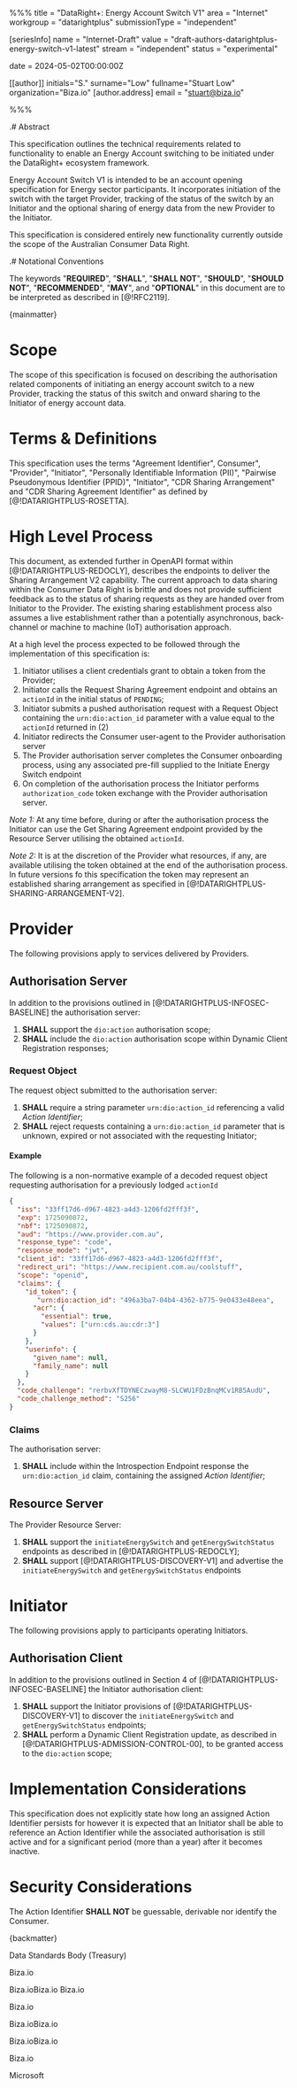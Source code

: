 %%%
title = "DataRight+: Energy Account Switch V1"
area = "Internet"
workgroup = "datarightplus"
submissionType = "independent"

[seriesInfo]
name = "Internet-Draft"
value = "draft-authors-datarightplus-energy-switch-v1-latest"
stream = "independent"
status = "experimental"

date = 2024-05-02T00:00:00Z

[[author]]
initials="S."
surname="Low"
fullname="Stuart Low"
organization="Biza.io"
[author.address]
email = "stuart@biza.io"

%%%

.# Abstract

This specification outlines the technical requirements related to functionality to enable an Energy Account switching to be initiated under the DataRight+ ecosystem framework.

Energy Account Switch V1 is intended to be an account opening specification for Energy sector participants. It incorporates initiation of the switch with the target Provider, tracking of the status of the switch by an Initiator and the optional sharing of energy data from the new Provider to the Initiator.

This specification is considered entirely new functionality currently outside the scope of the Australian Consumer Data Right.

.# Notational Conventions

The keywords  "**REQUIRED**", "**SHALL**", "**SHALL NOT**", "**SHOULD**", "**SHOULD NOT**", "**RECOMMENDED**",  "**MAY**", and "**OPTIONAL**" in this document are to be interpreted as described in [@!RFC2119].

{mainmatter}

# Scope

The scope of this specification is focused on describing the authorisation related components of initiating an energy account switch to a new Provider, tracking the status of this switch and onward sharing to the Initiator of energy account data.

# Terms & Definitions

This specification uses the terms "Agreement Identifier", Consumer", "Provider", "Initiator", "Personally Identifiable Information (PII)",
"Pairwise Pseudonymous Identifier (PPID)", "Initiator", "CDR Sharing Arrangement" and "CDR Sharing Agreement Identifier"  as defined by [@!DATARIGHTPLUS-ROSETTA].

# High Level Process

This document, as extended further in OpenAPI format within [@!DATARIGHTPLUS-REDOCLY], describes the endpoints to deliver the Sharing Arrangement V2 capability. The current approach to data sharing within the Consumer Data Right is brittle and does not provide sufficient feedback as to the status of sharing requests as they are handed over from Initiator to the Provider. The existing sharing establishment process also assumes a live establishment rather than a potentially asynchronous, back-channel or machine to machine (IoT) authorisation approach.

At a high level the process expected to be followed through the implementation of this specification is:

1. Initiator utilises a client credentials grant to obtain a token from the Provider;
2. Initiator calls the Request Sharing Agreement endpoint and obtains an `actionId` in the initial status of `PENDING`;
3. Initiator submits a pushed authorisation request with a Request Object containing the `urn:dio:action_id` parameter with a value equal to the `actionId` returned in (2)
4. Initiator redirects the Consumer user-agent to the Provider authorisation server
5. The Provider authorisation server completes the Consumer onboarding process, using any associated pre-fill supplied to the Initiate Energy Switch endpoint
6. On completion of the authorisation process the Initiator performs `authorization_code` token exchange with the Provider authorisation server.

_Note 1:_ At any time before, during or after the authorisation process the Initiator can use the Get Sharing Agreement endpoint provided by the Resource Server utilising the obtained `actionId`.

_Note 2:_ It is at the discretion of the Provider what resources, if any, are available utilising the token obtained at the end of the authorisation process. In future versions fo this specification the token may represent an established sharing arrangement as specified in [@!DATARIGHTPLUS-SHARING-ARRANGEMENT-V2].

# Provider

The following provisions apply to services delivered by Providers.

## Authorisation Server

In addition to the provisions outlined in [@!DATARIGHTPLUS-INFOSEC-BASELINE] the authorisation server:

1. **SHALL** support the `dio:action` authorisation scope;
2. **SHALL** include the `dio:action` authorisation scope within Dynamic Client Registration responses;

### Request Object

The request object submitted to the authorisation server:

1. **SHALL** require a string parameter `urn:dio:action_id` referencing a valid _Action Identifier_;
2. **SHALL** reject requests containing a `urn:dio:action_id` parameter that is unknown, expired or not associated with the requesting Initiator;

#### Example

The following is a non-normative example of a decoded request object requesting authorisation for a previously lodged `actionId`

```json
{
  "iss": "33ff17d6-d967-4823-a4d3-1206fd2fff3f",
  "exp": 1725090872,
  "nbf": 1725090872,
  "aud": "https://www.provider.com.au",
  "response_type": "code",
  "response_mode": "jwt",
  "client_id": "33ff17d6-d967-4823-a4d3-1206fd2fff3f",
  "redirect_uri": "https://www.recipient.com.au/coolstuff",
  "scope": "openid",
  "claims": {
    "id_token": {
       "urn:dio:action_id": "496a3ba7-04b4-4362-b775-9e0433e48eea",
      "acr": {
        "essential": true,
        "values": ["urn:cds.au:cdr:3"]
      }
    },
    "userinfo": {
      "given_name": null,
      "family_name": null
    }
  },
  "code_challenge": "rerbvXfTDYNECzwayM8-SLCWU1FDzBnqMCv1RB5AudU",
  "code_challenge_method": "S256"
}
```

### Claims

The authorisation server:

1. **SHALL** include within the Introspection Endpoint response the `urn:dio:action_id` claim, containing the assigned _Action Identifier_;

## Resource Server

The Provider Resource Server:
1. **SHALL** support the `initiateEnergySwitch` and `getEnergySwitchStatus` endpoints as described in [@!DATARIGHTPLUS-REDOCLY];
2. **SHALL** support [@!DATARIGHTPLUS-DISCOVERY-V1] and advertise the `initiateEnergySwitch` and `getEnergySwitchStatus` endpoints

# Initiator

The following provisions apply to participants operating Initiators.

## Authorisation Client

In addition to the provisions outlined in Section 4 of [@!DATARIGHTPLUS-INFOSEC-BASELINE] the Initiator authorisation client:

1. **SHALL** support the Initiator provisions of [@!DATARIGHTPLUS-DISCOVERY-V1] to discover the `initiateEnergySwitch` and `getEnergySwitchStatus` endpoints;
2. **SHALL** perform a Dynamic Client Registration update, as described in [@!DATARIGHTPLUS-ADMISSION-CONTROL-00], to be granted access to the `dio:action` scope;

# Implementation Considerations

This specification does not explicitly state how long an assigned Action Identifier persists for however it is expected that an Initiator shall be able to reference an Action Identifier while the associated authorisation is still active and for a significant period (more than a year) after it becomes inactive.

# Security Considerations

The Action Identifier **SHALL NOT** be guessable, derivable nor identify the Consumer.

{backmatter}

<reference anchor="CDS" target="https://consumerdatastandardsaustralia.github.io/standards"><front><title>Consumer Data Standards (CDS)</title><author><organization>Data Standards Body (Treasury)</organization></author></front> </reference>

<reference anchor="DATARIGHTPLUS-ROSETTA" target="https://datarightplus.github.io/datarightplus-rosetta/draft-authors-datarightplus-rosetta.html"> <front><title>DataRight+ Rosetta Stone</title><author initials="S." surname="Low" fullname="Stuart Low"><organization>Biza.io</organization></author></front> </reference>

<reference anchor="DATARIGHTPLUS-REDOCLY" target="https://datarightplus.github.io/datarightplus-redocly/"> <front><title>DataRight+: Redocly (Draft)</title><author initials="S." surname="Low" fullname="Stuart Low"><organization>Biza.io</organization></author><author initials="B." surname="Kolera" fullname="Ben Kolera"><organization>Biza.io</organization></author>
<author initials="W." surname="Cai" fullname="Wei Cai"><organization>Biza.io</organization></author></front> </reference>

<reference anchor="DATARIGHTPLUS-INFOSEC-BASELINE" target="https://datarightplus.github.io/datarightplus-infosec-baseline/draft-authors-datarightplus-infosec-baseline.html"> <front><title>DataRight+ Security Profile: Baseline</title><author initials="S." surname="Low" fullname="Stuart Low"><organization>Biza.io</organization></author></front> </reference>

<reference anchor="DATARIGHTPLUS-ADMISSION-CONTROL-00" target="https://datarightplus.github.io/datarightplus-admission-control-baseline/draft-authors-datarightplus-admission-control-00/draft-authors-datarightplus-admission-control.html"> <front><title>DataRight+: Admission Control Baseline</title><author initials="S." surname="Low" fullname="Stuart Low"><organization>Biza.io</organization></author><author initials="B." surname="Kolera" fullname="Ben Kolera"><organization>Biza.io</organization></author></front> </reference>

<reference anchor="DATARIGHTPLUS-SHARING-ARRANGEMENT-V2" target="https://datarightplus.github.io/datarightplus-sharing-arrangement-v2/draft-authors-datarightplus-sharing-arrangement-v2.html"> <front><title>DataRight+: Sharing Arrangement V2</title><author initials="S." surname="Low" fullname="Stuart Low"><organization>Biza.io</organization></author><author initials="B." surname="Kolera" fullname="Ben Kolera"><organization>Biza.io</organization></author></front> </reference>

<reference anchor="DATARIGHTPLUS-DISCOVERY-V1" target="https://datarightplus.github.io/datarightplus-discovery/draft-authors-datarightplus-discovery.html"> <front><title>DataRight+: Provider Discovery V1</title><author initials="S." surname="Low" fullname="Stuart Low"><organization>Biza.io</organization></author></front> </reference>

<reference anchor="FAPI-GRANT-MANAGEMENT" target="https://openid.net/specs/fapi-grant-management.html"> <front> <title>The OAuth 2.0 Authorization Framework</title><author fullname="D. Hardt"> <organization>Microsoft</organization> </author><date month="Oct" year="2012"/></front> </reference>
